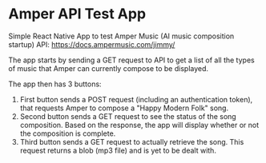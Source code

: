 # Amper API Test App

Simple React Native App to test Amper Music (AI music composition startup) API: https://docs.ampermusic.com/jimmy/

The app starts by sending a GET request to API to get a list of all the types of music that Amper can currently compose to be displayed.

The app then has 3 buttons:
1. First button sends a POST request (including an authentication token), that requests Amper to compose a "Happy Modern Folk" song.
2. Second button sends a GET request to see the status of the song composition. Based on the response, the app will display whether or not the composition is complete. 
3. Third button sends a GET request to actually retrieve the song. This request returns a blob (mp3 file) and is yet to be dealt with. 


